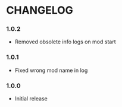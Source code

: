 # CHANGELOG

### 1.0.2

- Removed obsolete info logs on mod start

### 1.0.1

- Fixed wrong mod name in log

### 1.0.0

- Initial release
